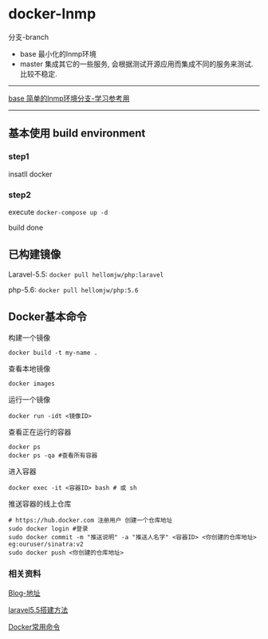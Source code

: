 # docker-lnmp


分支-branch

- base 最小化的lnmp环境
- master 集成其它的一些服务, 会根据测试开源应用而集成不同的服务来测试. 比较不稳定. 

-----
[base 简单的lnmp环境分支-学习参考用](docker-lnmp/blob/base)

-----

## 基本使用 build environment

### step1
insatll docker 

### step2
execute ```docker-compose up -d ```

build done 

## 已构建镜像

Laravel-5.5: ``` docker pull hellomjw/php:laravel ```

php-5.6: ``` docker pull hellomjw/php:5.6 ```

## Docker基本命令

构建一个镜像
```
docker build -t my-name . 
```
查看本地镜像
```
docker images
```

运行一个镜像
```
docker run -idt <镜像ID>
```

查看正在运行的容器
```
docker ps 
docker ps -qa #查看所有容器
```

进入容器
```
docker exec -it <容器ID> bash # 或 sh  
```

推送容器的线上仓库
```
# https://hub.docker.com 注册用户 创建一个仓库地址
sudo docker login #登录
sudo docker commit -m "推送说明" -a "推送人名字" <容器ID> <你创建的仓库地址> eg:ouruser/sinatra:v2
sudo docker push <你创建的仓库地址>
```

### 相关资料

[Blog-地址](http://www.majianwei.com)

[laravel5.5搭建方法](http://www.majianwei.com/docker%E5%AE%89%E8%A3%85laravel/)

[Docker常用命令](https://hellomjw.gitbooks.io/-liunx/content/docker.html)

